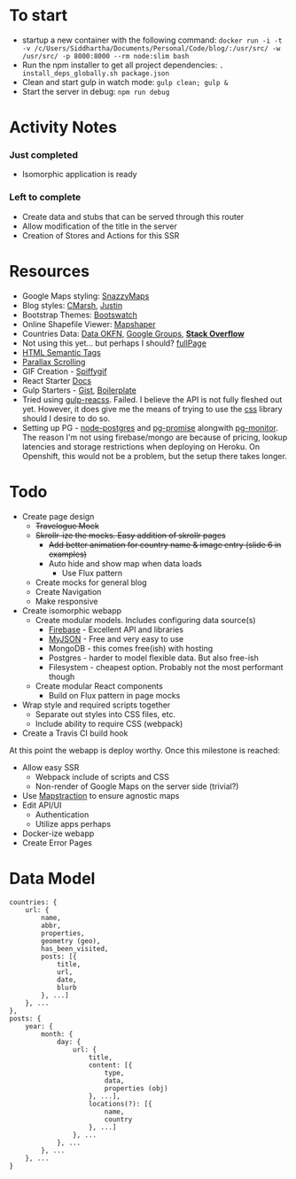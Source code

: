 # To start

- startup a new container with the following command: `docker run -i -t -v /c/Users/Siddhartha/Documents/Personal/Code/blog/:/usr/src/ -w /usr/src/ -p 8000:8000 --rm node:slim bash`
- Run the npm installer to get all project dependencies: `. install_deps_globally.sh package.json`
- Clean and start gulp in watch mode: `gulp clean; gulp &`
- Start the server in debug: `npm run debug`

# Activity Notes

### Just completed

- Isomorphic application is ready

### Left to complete

- Create data and stubs that can be served through this router
- Allow modification of the title in the server
- Creation of Stores and Actions for this SSR

# Resources

- Google Maps styling: [SnazzyMaps](https://snazzymaps.com/)
- Blog styles: [CMarsh](http://www.crmarsh.com/script/), [Justin](http://www.justinyan.com/posts/2015/self-esteem/)
- Bootstrap Themes: [Bootswatch](https://bootswatch.com/)
- Online Shapefile Viewer: [Mapshaper](http://www.mapshaper.org/)
- Countries Data: [Data OKFN](http://data.okfn.org/data/datasets/geo-boundaries-world-110m), [Google Groups](https://groups.google.com/forum/#!topic/d3-js/cTVo0Uci5x4), **[Stack Overflow](http://stackoverflow.com/questions/9542834/geojson-world-database)**
- Not using this yet... but perhaps I should? [fullPage](https://github.com/alvarotrigo/fullPage.js)
- [HTML Semantic Tags](http://html5doctor.com/downloads/h5d-sectioning-flowchart.pdf)
- [Parallax Scrolling](https://ihatetomatoes.net/how-to-create-a-parallax-scrolling-website/)
- GIF Creation - [Spiffygif](http://spiffygif.com/)
- React Starter [Docs](https://github.com/webpack/react-starter/blob/master/NOTES/HowStuffWorks.md)
- Gulp Starters - [Gist](https://gist.github.com/mlouro/8886076), [Boilerplate](https://github.com/christianalfoni/react-app-boilerplate/blob/master/gulpfile.js)
- Tried using [gulp-reacss](https://github.com/yodairish/gulp-reacss). Failed. I believe the API is not fully fleshed out yet. However, it does give me the means of trying to use the [css](https://github.com/reworkcss/css) library should I desire to do so.
- Setting up PG - [node-postgres](https://github.com/brianc/node-postgres) and [pg-promise](https://github.com/vitaly-t/pg-promise) alongwith [pg-monitor](https://github.com/vitaly-t/pg-monitor). The reason I'm not using firebase/mongo are because of pricing, lookup latencies and storage restrictions when deploying on Heroku. On Openshift, this would not be a problem, but the setup there takes longer.

# Todo

- Create page design
  - ~~Travelogue Mock~~
  - ~~Skrollr-ize the mocks. Easy addition of skrollr pages~~
    - ~~Add better animation for country name & image entry (slide 6 in examples)~~
    - Auto hide and show map when data loads
      - Use Flux pattern
  - Create mocks for general blog
  - Create Navigation
  - Make responsive
- Create isomorphic webapp
  - Create modular models. Includes configuring data source(s)
    - [Firebase](https://www.firebase.com/) - Excellent API and libraries
    - [MyJSON](http://myjson.com/) - Free and very easy to use
    - MongoDB - this comes free(ish) with hosting
    - Postgres - harder to model flexible data. But also free-ish
    - Filesystem - cheapest option. Probably not the most performant though
  - Create modular React components
    - Build on Flux pattern in page mocks
- Wrap style and required scripts together
  - Separate out styles into CSS files, etc.
  - Include ability to require CSS (webpack)
- Create a Travis CI build hook

At this point the webapp is deploy worthy. Once this milestone is reached:

- Allow easy SSR
  - Webpack include of scripts and CSS
  - Non-render of Google Maps on the server side (trivial?)
- Use [Mapstraction](http://mapstraction.com/) to ensure agnostic maps
- Edit API/UI
  - Authentication
  - Utilize apps perhaps
- Docker-ize webapp
- Create Error Pages

# Data Model

	countries: {
		url: {
			name,
			abbr,
			properties,
			geometry (geo),
			has_been_visited,
			posts: [{
				title,
				url,
				date,
				blurb
			}, ...]
		}, ...
	},
	posts: {
		year: {
			month: {
				day: {
					url: {
						title,
						content: [{
							type,
							data,
							properties (obj)
						}, ...],
						locations(?): [{
							name,
							country
						}, ...]
					}, ...
				}, ...
			}, ...
		}, ...
	}
